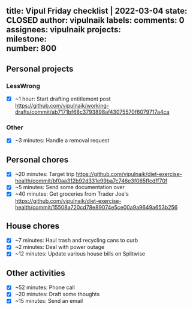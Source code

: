 title:	Vipul Friday checklist | 2022-03-04
state:	CLOSED
author:	vipulnaik
labels:	
comments:	0
assignees:	vipulnaik
projects:	
milestone:	
number:	800
--
## Personal projects

### LessWrong

- [x] ~1 hour: Start drafting entitlement post https://github.com/vipulnaik/working-drafts/commit/ab7171bf68c3793898af43075570f6079717a4ca

### Other

- [x] ~3 minutes: Handle a removal request

## Personal chores

- [x] ~20 minutes: Target trip https://github.com/vipulnaik/diet-exercise-health/commit/bf0aa312b92d331e99ba7c746e3f065ffcdff70f
- [x] ~5 minutes: Send some documentation over
- [x] ~40 minutes: Get groceries from Trader Joe's https://github.com/vipulnaik/diet-exercise-health/commit/15508a720cd78e89074e5ce00a9a9649a653b256

## House chores

- [x] ~7 minutes: Haul trash and recycling cans to curb
- [x] ~2 minutes: Deal with power outage
- [x] ~12 minutes: Update various house bills on Splitwise 

## Other activities

- [x] ~52 minutes: Phone call
- [x] ~20 minutes: Draft some thoughts
- [x] ~15 minutes: Send an email  
